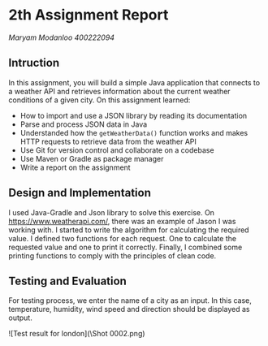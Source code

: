 # 2th Assignment Report
*Maryam Modanloo 400222094*



## Intruction
In this assignment, you will build a simple Java application that connects to a weather API and retrieves information about the current weather conditions of a given city.
On this assignment learned:
- How to import and use a JSON library by reading its documentation
- Parse and process JSON data in Java
- Understanded how the `getWeatherData()` function works and makes HTTP requests to retrieve data from the weather API
- Use Git for version control and collaborate on a codebase
- Use Maven or Gradle as package manager
- Write a report on the assignment

## Design and Implementation
I used Java-Gradle and Json library to solve this exercise.
On https://www.weatherapi.com/, there was an example of Jason I was working with. I started to write the algorithm for calculating the required value.
I defined two functions for each request. One to calculate the requested value and one to print it correctly.
Finally, I combined some printing functions to comply with the principles of clean code.

## Testing and Evaluation
For testing process, we enter the name of a city as an input. In this case, temperature, humidity, wind speed and direction should be displayed as output.

![Test result for london](\Shot 0002.png)
